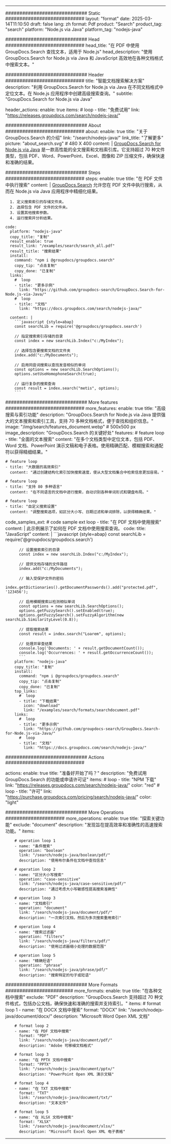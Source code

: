 
---
############################# Static ############################
layout: "format"
date:  2025-03-14T11:10:50
draft: false
lang: zh
format: Pdf
product: "Search"
product_tag: "search"
platform: "Node.js via Java"
platform_tag: "nodejs-java"

############################# Head ############################
head_title: "在 PDF 中使用 GroupDocs.Search 查找文本，适用于 Node.js"
head_description: "使用 GroupDocs.Search for Node.js via Java 和 JavaScript 高效地在各种文档格式中搜索文本。"

############################# Header ############################
title: "智能文档搜索解决方案" 
description: "利用 GroupDocs.Search for Node.js via Java 在不同文档格式中定位文本。在 Node.js 应用程序中创建高级搜索查询。"
subtitle: "GroupDocs.Search for Node.js via Java" 

header_actions:
  enable: true
  items:
    #  loop
    - title: "免费试用"
      link: "https://releases.groupdocs.com/search/nodejs-java/"
      
############################# About ############################
about:
    enable: true
    title: "关于 GroupDocs.Search 的介绍"
    link: "/search/nodejs-java/"
    link_title: "了解更多"
    picture: "about_search.svg" # 480 X 400
    content: |
       [GroupDocs.Search for Node.js via Java](/search/nodejs-java/) 是一款高性能的全文搜索和文档索引库。它支持超过 70 种文件类型，包括 PDF、Word、PowerPoint、Excel、图像和 ZIP 压缩文件，确保快速和准确的结果。

############################# Steps ############################
steps:
    enable: true
    title: "在 PDF 文件中执行搜索"
    content: |
      [GroupDocs.Search](/search/nodejs-java/) 允许您在 PDF 文件中执行搜索，从而在 Node.js via Java 应用程序中精细化结果。
      
      1. 定义搜索索引的存储文件夹。
      2. 选择包含 PDF 文件的文件夹。
      3. 设置其他搜索参数。
      4. 运行搜索并分析结果。
   
    code:
      platform: "nodejs-java"
      copy_title: "复制"
      result_enable: true
      result_link: "/examples/search/search_all.pdf"
      result_title: "搜索结果"
      install:
        command: "npm i @groupdocs/groupdocs.search"
        copy_tip: "点击复制"
        copy_done: "已复制"
      links:
        #  loop
        - title: "更多示例"
          link: "https://github.com/groupdocs-search/GroupDocs.Search-for-Node.js-via-Java/"
        #  loop
        - title: "文档"
          link: "https://docs.groupdocs.com/search/nodejs-java/"
          
      content: |
        ```javascript {style=abap}
        const searchLib = require('@groupdocs/groupdocs.search')

        // 指定搜索索引存储的目录
        const index = new searchLib.Index("c:/MyIndex");

        // 选择包含要搜索文档的文件夹
        index.add("c:/MyDocuments");

        // 启用同音词搜索以查找发音相似的单词
        const options = new searchLib.SearchOptions();
        options.setUseHomophoneSearch(true);

        // 运行复杂的搜索查询
        const result = index.search("metis", options);
        ```            

############################# More features ############################
more_features:
  enable: true
  title: "高级搜索与索引功能"
  description: "GroupDocs.Search for Node.js via Java 提供强大的文本搜索和索引工具，支持 70 多种文档格式，便于查找和组织信息。"
  image: "/img/search/features_document.webp" # 500x500 px
  image_description: "GroupDocs.Search 的关键好处"
  features:
    # feature loop
    - title: "全面的文本搜索"
      content: "在多个文档类型中定位文本，包括 PDF、Word 文档、PowerPoint 演示文稿和电子表格。使用精确匹配、模糊搜索和通配符以获得精细结果。"

    # feature loop
    - title: "大数据的高效索引"
      content: "通过创建结构化索引加快搜索速度，使从大型文档集合中检索信息更加容易。"

    # feature loop
    - title: "支持 80 多种语言"
      content: "在不同语言的文档中进行搜索，自动识别各种单词形式和键盘布局。"

    # feature loop
    - title: "自定义搜索设置"
      content: "调整搜索选项，如区分大小写、日期过滤和单词排除，以获得精确结果。"
      
  code_samples_ext:
    # code sample ext loop
    - title: "在 PDF 文档中使用搜索"
      content: |
        此示例展示了如何在 PDF 文档中使用搜索查询。
      code:
        title: "JavaScript"
        content: |
          ```javascript {style=abap}
          const searchLib = require('@groupdocs/groupdocs.search')
          
          // 设置搜索索引的目录
          const index = new searchLib.Index("c:/MyIndex");
              
          // 提供文档存储的文件路径
          index.add("c:/MyDocuments");

          // 输入受保护文件的密码
          index.getDictionaries().getDocumentPasswords().add("protected.pdf", '123456');

          // 启用模糊搜索以检测相似单词
          const options = new searchLib.SearchOptions();
          options.getFuzzySearch().setEnabled(true);
          options.getFuzzySearch().setFuzzyAlgorithm(new searchLib.SimilarityLevel(0.8));

          // 提取搜索结果
          const result = index.search("Loarem", options);
          
          // 处理并审查结果
          console.log('Documents: ' + result.getDocumentCount());
          console.log('Occurrences: ' + result.getOccurrenceCount());
          ```
        platform: "nodejs-java"
        copy_title: "复制"
        install:
          command: "npm i @groupdocs/groupdocs.search"
          copy_tip: "点击复制"
          copy_done: "已复制"
        top_links:
          #  loop
          - title: "下载结果"
            icon: "download"
            link: "/examples/search/formats/searchdocument.pdf"
        links:
          #  loop
          - title: "更多示例"
            link: "https://github.com/groupdocs-search/GroupDocs.Search-for-Node.js-via-Java/"
          #  loop
          - title: "文档"
            link: "https://docs.groupdocs.com/search/nodejs-java/"
            

            


############################# Actions ############################

actions:
  enable: true
  title: "准备好开始了吗？"
  description: "免费试用 GroupDocs.Search 的功能或申请许可证"
  items:
    #  loop
    - title: "NPM 下载"
      link: "https://releases.groupdocs.com/search/nodejs-java/"
      color: "red"
        #  loop
    - title: "许可"
      link: "https://purchase.groupdocs.com/pricing/search/nodejs-java/"
      color: "light"


############################# More Operations #####################
more_operations:
    enable: true
    title: "探索关键功能"
    exclude: "document"
    description: "发现旨在提高效率和准确性的高速搜索功能。"
    items: 
          
        # operation loop 1
        - name: "条件搜索"
          operation: "boolean"
          link: "/search/nodejs-java/boolean/pdf/"
          description: "使用布尔条件在文档中查找信息"

        # operation loop 2
        - name: "区分大小写搜索"
          operation: "case-sensitive"
          link: "/search/nodejs-java/case-sensitive/pdf/"
          description: "通过考虑大小写敏感性提高搜索准确性"

        # operation loop 3
        - name: "文档索引"
          operation: "document"
          link: "/search/nodejs-java/document/pdf/"
          description: "一次索引文档，然后为多次搜索重用索引"

        # operation loop 4
        - name: "搜索过滤器"
          operation: "filters"
          link: "/search/nodejs-java/filters/pdf/"
          description: "使用过滤器缩小处理的数据范围"

        # operation loop 5
        - name: "精确短语"
          operation: "phrase"
          link: "/search/nodejs-java/phrase/pdf/"
          description: "搜索特定的句子或短语"
          
        
          
############################# More Formats ########################
more_formats:
    enable: true
    title: "在各种文档中搜索"
    exclude: "PDF"
    description: "GroupDocs.Search 支持超过 70 种文件格式，包括办公文档，确保快速和准确的搜索并支持索引。"
    items: 
        # format loop 1
        - name: "在 DOCX 文档中搜索"
          format: "DOCX"
          link: "/search/nodejs-java/document/docx/"
          description: "Microsoft Word Open XML 文档"
          
        # format loop 2
        - name: "在 PDF 文档中搜索"
          format: "PDF"
          link: "/search/nodejs-java/document/pdf/"
          description: "Adobe 可移植文档格式"
          
        # format loop 3
        - name: "在 PPTX 文档中搜索"
          format: "PPTX"
          link: "/search/nodejs-java/document/pptx/"
          description: "PowerPoint Open XML 演示文稿"

        # format loop 4
        - name: "在 TXT 文档中搜索"
          format: "TXT"
          link: "/search/nodejs-java/document/txt/"
          description: "文本文件"
          
        # format loop 5
        - name: "在 XLSX 文档中搜索"
          format: "XLSX"
          link: "/search/nodejs-java/document/xlsx/"
          description: "Microsoft Excel Open XML 电子表格"
  

---